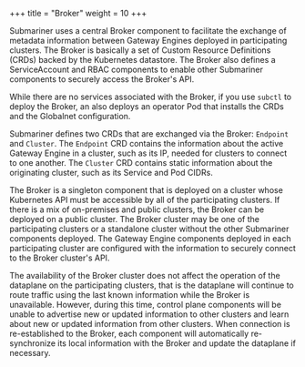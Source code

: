 +++
title =  "Broker"
weight = 10
+++

Submariner uses a central Broker component to facilitate the exchange of metadata
information between Gateway Engines deployed in participating clusters. The Broker is
basically a set of Custom Resource Definitions (CRDs) backed by the Kubernetes datastore.
The Broker also defines a ServiceAccount and RBAC components to enable other Submariner
components to securely access the Broker's API.

While there are no services associated with the Broker, if you use ```subctl``` to deploy the Broker, an
also deploys an operator Pod that installs the CRDs and the Globalnet configuration.

Submariner defines two CRDs that are exchanged via the Broker: `Endpoint` and `Cluster`.
The `Endpoint` CRD contains the information about the active Gateway Engine in a cluster,
such as its IP, needed for clusters to connect to one another. The `Cluster` CRD contains
static information about the originating cluster, such as its Service and Pod CIDRs.

The Broker is a singleton component that is deployed on a cluster whose Kubernetes API must
be accessible by all of the participating clusters. If there is a mix of on-premises and
public clusters, the Broker can be deployed on a public cluster. The Broker cluster may be
one of the participating clusters or a standalone cluster without the other Submariner
components deployed. The Gateway Engine components deployed in each participating cluster are
configured with the information to securely connect to the Broker cluster's API.

The availability of the Broker cluster does not affect the operation of the dataplane on the
participating clusters, that is the dataplane will continue to route traffic using the last known
information while the Broker is unavailable. However, during this time, control plane components
will be unable to advertise new or updated information to other clusters and learn about new or updated
information from other clusters. When connection is re-established to the Broker, each component will
automatically re-synchronize its local information with the Broker and update the dataplane if necessary.

